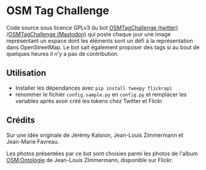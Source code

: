 # OSM Tag Challenge

Code source sous licence GPLv3 du bot [OSMTagChallenge (twitter)](https://twitter.com/ChallengeOsm) /[OSMTagChallenge (Mastodon)](https://mastodon.social/@ChallengeOsm) qui poste chaque jour une image représentant un espace dont les éléments sont un défi à la représentation dans OpenStreetMap. Le bot sait également proposer des tags si au bout de quelques heures il n'y a pas de contribution.


## Utilisation

* Installer les dépendances avec ```pip install tweepy flickrapi```
* renommer le fichier ```config.sample.py``` en ```config.py``` et remplacer les variables après avoir créé les tokens chez Twitter et Flickr

## Crédits

Sur une idée originale de Jérémy Kalsron, Jean-Louis Zimmermann et Jean-Marie Favreau.

Les photos présentées par ce bot sont choisies parmi les photos de l'album [OSM:Ontologie](https://www.flickr.com/photos/jeanlouis_zimmermann/albums/72177720298086796) de Jean-Louis ZImmermann, disponible sur Flickr.
